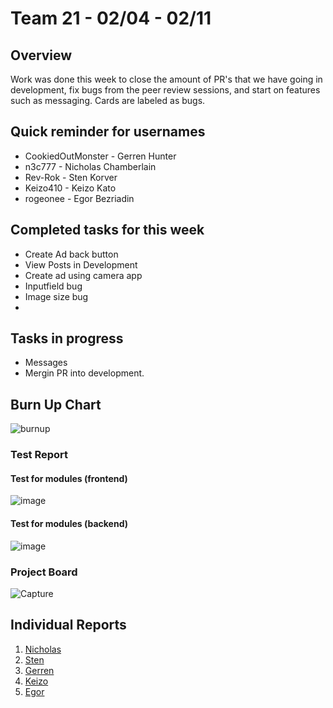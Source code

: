 # Team 21 - 02/04 - 02/11

## Overview

Work was done this week to close the amount of PR's that we have going in development, fix bugs from the peer review sessions, and start on features such as messaging. Cards are labeled as bugs. 


## Quick reminder for usernames

* CookiedOutMonster - Gerren Hunter
* n3c777 - Nicholas Chamberlain
* Rev-Rok - Sten Korver
* Keizo410 - Keizo Kato
* rogeonee - Egor Bezriadin

## Completed tasks for this week

- Create Ad back button
- View Posts in Development
- Create ad using camera app
- Inputfield bug
- Image size bug
- 
  
## Tasks in progress

- Messages
- Mergin PR into development.


## Burn Up Chart
![burnup](https://github.com/COSC-499-W2023/year-long-project-team-21/assets/44909431/41297bfa-ec4a-497b-bd45-0535e9f97d9c)


### Test Report

#### Test for modules (frontend)
![image](https://github.com/COSC-499-W2023/year-long-project-team-21/assets/112997109/036a3d0b-ba90-47b5-b52c-a6e025c5c86d)

#### Test for modules (backend)
![image](https://github.com/COSC-499-W2023/year-long-project-team-21/assets/112997109/1bed7fa1-b7c0-4b33-9810-b911d523996a)


### Project Board

![Capture](https://github.com/COSC-499-W2023/year-long-project-team-21/assets/44909431/042e9e3e-d7a5-42c3-8223-36d65f70d9ae)


## Individual Reports

1. [Nicholas](../personal%20log/Nicholas_Report.md)
2. [Sten](../personal%20log/Sten_Report.md)
3. [Gerren](../personal%20log/Gerren_Report.md)
4. [Keizo](../personal%20log/Keizo_Report.md)
5. [Egor](../personal%20log/Egor_Report.md)
